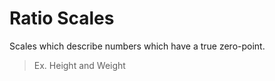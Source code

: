 # Ratio Scales 
Scales which describe numbers which have a true zero-point.
> Ex. Height and Weight 